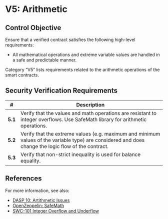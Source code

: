 # V5: Arithmetic

## Control Objective

Ensure that a verified contract satisfies the following high-level requirements:
* All mathematical operations and extreme variable values are handled in a safe and predictable manner.

Category “V5” lists requirements related to the arithmetic operations of the smart contracts.

## Security Verification Requirements

| # | Description |
| --- | --- |
| **5.1** | Verify that the values and math operations are resistant to integer overflows. Use SafeMath library for arithmetic operations. | 
| **5.2** | Verify that the extreme values (e.g. maximum and minimum values of the variable type) are considered and does change the logic flow of the contract. | 
| **5.3** | Verify that non-strict inequality is used for balance equality. | 

## References

For more information, see also:

* [DASP 10: Artithmetic Issues](https://www.dasp.co/#item-3)
* [OpenZeppelin: SafeMath](https://github.com/OpenZeppelin/openzeppelin-solidity/blob/master/contracts/math/SafeMath.sol)
* [SWC-101 Integer Overflow and Underflow](https://smartcontractsecurity.github.io/SWC-registry/docs/SWC-101)
